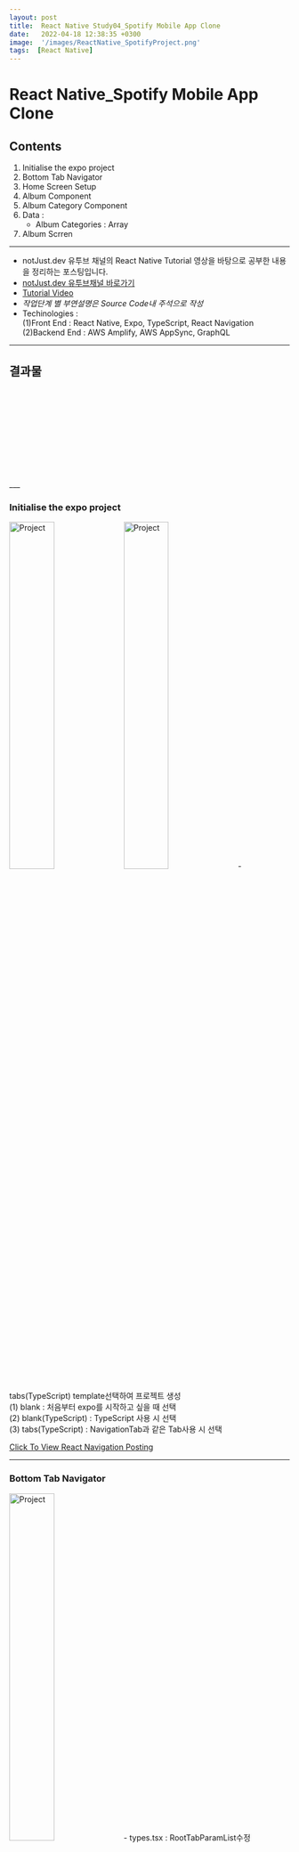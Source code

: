```yaml
---
layout: post
title:  React Native Study04_Spotify Mobile App Clone
date:   2022-04-18 12:38:35 +0300
image:  '/images/ReactNative_SpotifyProject.png'
tags:  [React Native]
---
```


# React Native_Spotify Mobile App Clone

## Contents <br/>
1. Initialise the expo project<br/>
2. Bottom Tab Navigator<br/>
3. Home Screen Setup<br/>
4. Album Component<br/>
5. Album Category Component<br/>
6. Data :<br/>
    - Album Categories : Array<br/>
7. Album Scrren<br/>
___

* notJust․dev 유투브 채널의 React Native Tutorial 영상을 바탕으로 공부한 내용을 정리하는 포스팅입니다.<br/>
* [notJust․dev 유투브채널 바로가기](https://www.youtube.com/channel/UCYSa_YLoJokZAwHhlwJntIA) <br/>
* [Tutorial Video](https://www.youtube.com/watch?v=Ho41KNKvoBc&list=PLY3ncAV1dSVBejIDGrcbNRs148uHowYfx)<br/>
* *작업단계 별 부연설명은 Source Code내 주석으로 작성*
* Techinologies : <br/>
    (1)Front End : React Native, Expo, TypeScript, React Navigation<br/>
    (2)Backend End : AWS Amplify, AWS AppSync, GraphQL<br/>
    
___

## 결과물
<p><iframe src="" frameborder="0" allowfullscreen></iframe></p>
___ 

### Initialise the expo project<br/>
<img src="/images/Posting/ReactNative/Spotify/01.png" alt="Project" width="40%" height="40%">
<img src="/images/Posting/ReactNative/Spotify/02.png" alt="Project" width="40%" height="40%">
- tabs(TypeScript) template선택하여 프로젝트 생성<br/>
    (1) blank : 처음부터 expo를 시작하고 싶을 때 선택<br/>
    (2) blank(TypeScript) : TypeScript 사용 시 선택<br/>
    (3) tabs(TypeScript) : NavigationTab과 같은 Tab사용 시 선택<br/>

[Click To View React Navigation Posting](https://hongdaye71.github.io/blog/reactnative-navigation-copy)

___

### Bottom Tab Navigator <br/>
<img src="/images/Posting/ReactNative/Spotify/03.png" alt="Project" width="40%" height="40%">
- types.tsx : RootTabParamList수정 (TabOne/TabTwo -> Home/Search/Library/Premium)<br/>
- navigation_index.tsx : BottomTabNavigator function수정 (아이콘 및 텍스트 수정) 

[Icon download](https://icons.expo.fyi/)

<details>
<summary>type.tsx</summary>
<div markdown="1">

```javascript
import { BottomTabScreenProps } from '@react-navigation/bottom-tabs';
import { CompositeScreenProps, NavigatorScreenParams } from '@react-navigation/native';
import { NativeStackScreenProps } from '@react-navigation/native-stack';

declare global {
  namespace ReactNavigation {
    interface RootParamList extends RootStackParamList {}
  }
}

export type RootStackParamList = {
  Root: NavigatorScreenParams<RootTabParamList> | undefined;
  Modal: undefined;
  NotFound: undefined;
};

export type RootStackScreenProps<Screen extends keyof RootStackParamList> = NativeStackScreenProps<
  RootStackParamList,
  Screen
>;

export type RootTabParamList = {
  Home: undefined;
  Search: undefined;
  Library: undefined;
  Premium: undefined;
};

export type RootTabScreenProps<Screen extends keyof RootTabParamList> = CompositeScreenProps<
  BottomTabScreenProps<RootTabParamList, Screen>,
  NativeStackScreenProps<RootStackParamList>
>;

```
</div>
</details>

<details>
<summary>navigation_index.tsx(수정된 부분)</summary>
<div markdown="1">

```javascript
/*Bottom Tab Navigator에서 사용할 아이콘 불러오기*/
import { 
  FontAwesome,
  Entypo, 
  EvilIcons, 
  MaterialIcons , 
  FontAwesome5 } 
  from '@expo/vector-icons';

/*화면상의 아이콘 및 텍스트 변경*/
const BottomTab = createBottomTabNavigator<RootTabParamList>();

function BottomTabNavigator() {
  const colorScheme = useColorScheme();

  return (
    <BottomTab.Navigator
      initialRouteName="Home"
      screenOptions={{
        tabBarActiveTintColor: Colors[colorScheme].tint,
      }}>
      <BottomTab.Screen
        name="Home"
        component={TabOneScreen}
        options={{
          tabBarIcon: ({ color }) => <Entypo name="home" size={30} style={{marginBottom:-3}} color={color} />,
        }}
      />
      <BottomTab.Screen
        name="Search"
        component={TabTwoScreen}
        options={{
          tabBarIcon: ({ color }) => <EvilIcons name="search" size={30} style={{marginBottom:-3}} color={color} />,
        }}
      />
      <BottomTab.Screen
        name="Library"
        component={TabTwoScreen}
        options={{
          tabBarIcon: ({ color }) => <MaterialIcons name="library-music" size={30} style={{marginBottom:-3}} color={color} />,
        }}
      />
      <BottomTab.Screen
        name="Premium"
        component={TabTwoScreen}
        options={{
          tabBarIcon: ({ color }) => <FontAwesome5 name="spotify" size={30} style={{marginBottom:-3}} color={color} />,
        }}
      />
    </BottomTab.Navigator>
  );
}
```
</div>
</details>

___

### HomeScreen Setup <br/>
<img src="/images/Posting/ReactNative/Spotify/04.png" alt="Project" width="40%" height="40%">
- HomeScreen 생성 후 navigation_index.tsx의 Home Component변경

<details>
<summary>HomeScreen.tsx</summary>
<div markdown="1">

```javascript
import { StyleSheet } from 'react-native';

import EditScreenInfo from '../components/EditScreenInfo';
import { Text, View } from '../components/Themed';
import { RootTabScreenProps } from '../types';

export default function TabOneScreen({ navigation }: RootTabScreenProps<'Home'>) {
  return (
    <View style={styles.container}>
      <Text style={styles.title}>Home</Text>
      <View style={styles.separator} lightColor="#eee" darkColor="rgba(255,255,255,0.1)" />
      <EditScreenInfo path="/screens/TabOneScreen.tsx" />
    </View>
  );
}

const styles = StyleSheet.create({
  container: {
    flex: 1,
    alignItems: 'center',
    justifyContent: 'center',
  },
  title: {
    fontSize: 20,
    fontWeight: 'bold',
  },
  separator: {
    marginVertical: 30,
    height: 1,
    width: '80%',
  },
});

```
</div>
</details>

<details>
<summary>navigation_index.tex(수정된 부분)</summary>
<div markdown="1">

```javascript
/*HomeScreen import*/
import HomeScreen from '../screens/HomeScreen';

      <BottomTab.Screen
        name="Home"
        component={HomeScreen}
        options={{
          tabBarIcon: ({ color }) => <Entypo name="home" size={30} style={{marginBottom:-3}} color={color} />,
        }}
      />
```
</div>
</details>

___

### Album Component<br/>
<img src="/images/Posting/ReactNative/Spotify/05.png" alt="Project" width="40%" height="40%">
- Album 폴더 생성
- Album_index.tsx : AlbumProps(id, imageUri, artistHeadline정보를 string 입력받음)를 사용하는 Album function생성
- Album_styles.tsx : Album function style지정
- screens_HomeScreen.tsx : Album function사용

<details>
<summary>Album_index.tsx</summary>
<div markdown="1">

```javascript
import React from 'react';
import {View, Image, Text} from 'react-native';
import styles from './styles';

export type AlbumProps = {
    album : {
        id : string;
        imageUri : string;
        artistHeadline : string;
    }
}

const Album=(props:AlbumProps) => (
    <View style={styles.container}>
        <Image source={{uri:props.album.imageUri}} style={styles.images}/>
        <Text>{props.album.artistHeadline}</Text>
    </View>
)

export default Album;
```
</div>
</details>

<details>
<summary>Album_styles.tsx</summary>
<div markdown="1">

```javascript
import { StyleSheet } from "react-native";

const styles = StyleSheet.create({
    container:{
        width:200,
    },
    images:{
        width:'100%',
        height:200,
    },
    text:{
        color:'grey',
        marginTop:10,
    }
})

export default styles;
```
</div>
</details>


<details>
<summary>screens_HomeScreen.tsx</summary>
<div markdown="1">

```javascript
import * as React from 'react';
import {StyleSheet, Text, View} from 'react-native';

import Album from '../components/Album'

const album = {
  id:'1',
  imageUri : 'https://user-images.githubusercontent.com/81608287/163757044-767912f2-5cdf-4553-b029-b47c67d82ce8.jpg',
  artistHeadline :'Dennis Brown'
}

export default function HomeScreen() {
  return(
    <View style={styles.container}>
      <Album album={album}/>
    </View>
  );
}

const styles = StyleSheet.create({
  container: {
    flex: 1,
    alignItems: 'center',
    justifyContent: 'center',
  },
  title: {
    fontSize: 20,
    fontWeight: 'bold',
  },
  separator: {
    marginVertical: 30,
    height: 1,
    width: '80%',
  },
});

```
</div>
</details>

___

### Album Category Component <br/>
<img src="/images/Posting/ReactNative/Spotify/06.png" alt="Project" width="40%" height="40%">
- AlbumProps를 types.tsx에 입력하여 타 스크립트에서 불러와 사용할 수 있도록 함<br/>
- 기존 AlbumProps 변경 (id, imageUri, artistHeadline -> types.tsx의 Album import후 사용)<br/>
- screens_HomeScreen.tsx : Album -> AlbumCategory변경 (Album : 단일앨범 / AlbumCategory : 다수앨범 포함 카테고리 )<br/>

* FlatList : 많은 양의 리스트 아이템을 보여주고자 할 때 쓰이는 Component이다. Scroll View와 유사한 기능을 하나 동작 방식에 차이가 있다.<br/>
  (1) ScrollView : 데이터가 화면에 보이지 않을 때 사용자가 Swipe를 통해 가려진 데이터를 볼 수 있도록 한다(출력해야 하는 데이터가 고정적이고 많지 않을 때 사용)<br/>
  (2) FlatList : 모든 데이터를 한 번에 렌더링 하지 않고, 보여지는 부분 혹은 수동으로 설정한 양 만큼의 데이터만을 렌더링 한다. 사용자가 Swipe를 할 때 자동으로 다시 렌더링 한다. (데이터의 길이가 가변적이고 양을 예측할 수 없는 경우에 사용)<br/>

  (3) FlaList Props :<br/>
  - horizontal(boolean) : 리스트를 가로로 보여지게 하는 속성(default:false)<br/>
  - keyExtractor : item에 고유의 키를 주는 속성 (ex. keyExtractor={( item ) => item.id} 을 통해 개별 앨범정보에 키 부여)<br/>
  - data : FlatList의 소스를 담는 공간<br/>
  - renderItem : data로 받은 소스의 item들을 통해 render를 시켜주는 콜백함수<br/>

<details>
<summary>type.tsx(추가한 부분)</summary>
<div markdown="1">

```javascript
export type Album = {
  id : string;
  imageUri : string;
  artistHeadline : string;
}
```
</div>
</details>

<details>
<summary>Album_index.tsx</summary>
<div markdown="1">

```javascript
import React from 'react';
import {View, Image, Text} from 'react-native';
import styles from './styles';
import {Album} from '../../types';

/*기존 AlbumProps 변경 (id, imageUri, artistHeadline -> types.tsx의 Album import후 사용)*/
export type AlbumProps = {
    album : Album,
}

const Album=(props:AlbumProps) => (
    <View style={styles.container}>
        <Image source={{uri:props.album.imageUri}} style={styles.images}/>
        <Text style={styles.text}>{props.album.artistHeadline}</Text>
    </View>
)

export default Album;
```
</div>
</details>

<details>
<summary>AlbumCategory_index.tsx</summary>
<div markdown="1">

```javascript
import React from 'react';
import {FlatList, View, Text} from 'react-native'
import {Album} from '../../types';
import styles from './styles';
import AlbumComponent from '../Album';

export type AlbumCategoryProps = {
    title: string,
    albums: [Album],
}

const AlbumCategory = (props:AlbumCategoryProps) => (
    <View>
        <Text style={styles.title}>{props.title}</Text>
        <FlatList
            data ={props.albums}
            renderItem = {({ item }) => <AlbumComponent album={item}/>}
            keyExtractor={( item ) => item.id}
            horizontal        
        />
    </View>
)

export default AlbumCategory;
```
</div>
</details>

<details>
<summary>AlbumCategory_styles.tsx</summary>
<div markdown="1">

```javascript
import {StyleSheet} from 'react-native';

const styles = StyleSheet.create({

    container : {
        margin : 10,
    },

    title:{
        color : 'white',
        fontSize : 28,
        fontWeight : 'bold',
        margin:10
    }
})

export default styles;
```
</div>
</details>


<details>
<summary>screen_HomeScreen.tsx(수정된 부분)</summary>
<div markdown="1">

```javascript
import * as React from 'react';
import {StyleSheet, Text, View} from 'react-native';

import AlbumCategory from '../components/AlbumCategory'

const albumCategory = {
  id:'1',
  title:'Happy Vibes',
  albums:[
    {
      id: '1',
      imageUri: 'https://cache.boston.com/resize/bonzai-fba/Globe_Photo/2011/04/14/1302796985_4480/539w.jpg',
      artistHeadline: 'Taylor Swift, Kygo Objective C, Avicii'
    }, {
      id: '2',
      imageUri: 'https://cdn6.f-cdn.com/contestentries/1485199/27006121/5ca3e39ced7f1_thumb900.jpg',
      artistHeadline: 'Post Malone, Drake, Eminem'
    },
    {
      id: '3',
      imageUri: 'https://images-na.ssl-images-amazon.com/images/I/61F66QURFyL.jpg',
      artistHeadline: 'Journey, Escape, Avicii'
    },
    {
      id: '4',
      imageUri: 'https://i.pinimg.com/originals/a2/0d/37/a20d37791f8ad5cd54734cd3af559cc9.jpg',
      artistHeadline: 'Bob Marley, Cardi B, Stas Mihailov'
    },
  ]
};

export default function HomeScreen() {
  return(
    <View style={styles.container}>
      <AlbumCategory 
      title={albumCategory.title} 
      albums={albumCategory.albums}
      />
    </View>
  );
}

```
</div>
</details>

___

### ---- <br/>
<img src="/images/Posting/ReactNative/Spotify/04.png" alt="Project" width="40%" height="40%">

<details>
<summary>type.tsx</summary>
<div markdown="1">

```javascript

```
</div>
</details>
___

* App Clone목표 :
* 느낀점 : 
* 앞으로의 계획 : 

